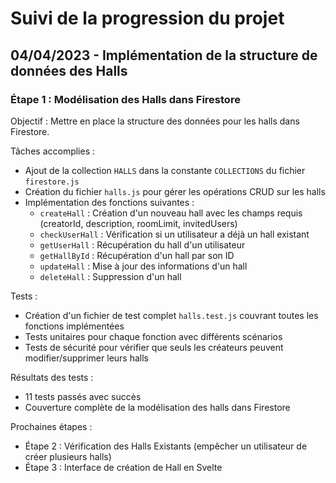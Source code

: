 # Suivi de la progression du projet

## 04/04/2023 - Implémentation de la structure de données des Halls

### Étape 1 : Modélisation des Halls dans Firestore

Objectif : Mettre en place la structure des données pour les halls dans Firestore.

Tâches accomplies :
- Ajout de la collection `HALLS` dans la constante `COLLECTIONS` du fichier `firestore.js`
- Création du fichier `halls.js` pour gérer les opérations CRUD sur les halls
- Implémentation des fonctions suivantes :
  - `createHall` : Création d'un nouveau hall avec les champs requis (creatorId, description, roomLimit, invitedUsers)
  - `checkUserHall` : Vérification si un utilisateur a déjà un hall existant
  - `getUserHall` : Récupération du hall d'un utilisateur
  - `getHallById` : Récupération d'un hall par son ID
  - `updateHall` : Mise à jour des informations d'un hall
  - `deleteHall` : Suppression d'un hall

Tests :
- Création d'un fichier de test complet `halls.test.js` couvrant toutes les fonctions implémentées
- Tests unitaires pour chaque fonction avec différents scénarios
- Tests de sécurité pour vérifier que seuls les créateurs peuvent modifier/supprimer leurs halls

Résultats des tests :
- 11 tests passés avec succès
- Couverture complète de la modélisation des halls dans Firestore

Prochaines étapes :
- Étape 2 : Vérification des Halls Existants (empêcher un utilisateur de créer plusieurs halls)
- Étape 3 : Interface de création de Hall en Svelte
